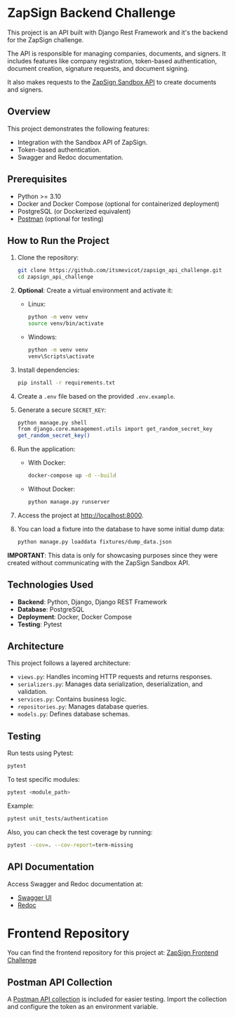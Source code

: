 
# ZapSign Backend Challenge

This project is an API built with Django Rest Framework and it's the backend for the ZapSign challenge.

The API is responsible for managing companies, documents, and signers. It includes features like company registration, token-based authentication, document creation, signature requests, and document signing.

It also makes requests to the [ZapSign Sandbox API](https://sandbox.app.zapsign.com.br/) to create documents and signers.

## Overview

This project demonstrates the following features:
- Integration with the Sandbox API of ZapSign.
- Token-based authentication.
- Swagger and Redoc documentation.


## Prerequisites

- Python >= 3.10
- Docker and Docker Compose (optional for containerized deployment)
- PostgreSQL (or Dockerized equivalent)
- [Postman](https://www.postman.com/downloads/) (optional for testing)

## How to Run the Project

1. Clone the repository:
   ```bash
   git clone https://github.com/itsmevicot/zapsign_api_challenge.git
   cd zapsign_api_challenge
   ```

2. **Optional**: Create a virtual environment and activate it:
   - Linux:
     ```bash
     python -m venv venv
     source venv/bin/activate
     ```
   - Windows:
     ```bash
     python -m venv venv
     venv\Scripts\activate
     ```

3. Install dependencies:
   ```bash
   pip install -r requirements.txt
   ```

4. Create a `.env` file based on the provided `.env.example`.

5. Generate a secure `SECRET_KEY`:
   ```bash
   python manage.py shell
   from django.core.management.utils import get_random_secret_key
   get_random_secret_key()
   ```

6. Run the application:
   - With Docker:
     ```bash
     docker-compose up -d --build
     ```
   - Without Docker:
     ```bash
     python manage.py runserver
     ```

7. Access the project at [http://localhost:8000](http://localhost:8000).

8. You can load a fixture into the database to have some initial dump data:
   ```bash
   python manage.py loaddata fixtures/dump_data.json
   ```
**IMPORTANT**: This data is only for showcasing purposes since they were created without communicating with the ZapSign Sandbox API.


## Technologies Used

- **Backend**: Python, Django, Django REST Framework
- **Database**: PostgreSQL
- **Deployment**: Docker, Docker Compose
- **Testing**: Pytest

## Architecture

This project follows a layered architecture:
- `views.py`: Handles incoming HTTP requests and returns responses.
- `serializers.py`: Manages data serialization, deserialization, and validation.
- `services.py`: Contains business logic.
- `repositories.py`: Manages database queries.
- `models.py`: Defines database schemas.

## Testing

Run tests using Pytest:
```bash
pytest
```
To test specific modules:
```bash
pytest <module_path>
```
Example:
```bash
pytest unit_tests/authentication
```

Also, you can check the test coverage by running:
```bash
pytest --cov=. --cov-report=term-missing
```

## API Documentation

Access Swagger and Redoc documentation at:
- [Swagger UI](http://localhost:8000/docs)
- [Redoc](http://localhost:8000/redoc)

# Frontend Repository
You can find the frontend repository for this project at:
[ZapSign Frontend Challenge](https://github.com/itsmevicot/zapsign_frontend_challenge)

## Postman API Collection

A [Postman API collection](zapsign-backend.postman_collection.json) is included for easier testing. Import the collection and configure the token as an environment variable.
